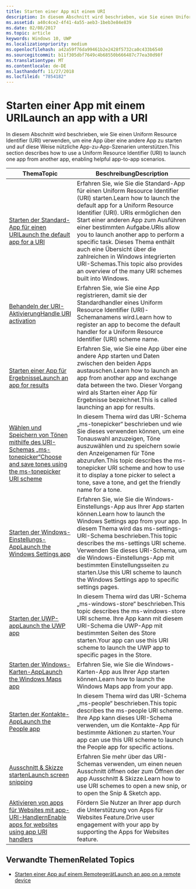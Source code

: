 ```yaml
---
title: Starten einer App mit einem URI
description: In diesem Abschnitt wird beschrieben, wie Sie einen Uniform Resource Identifier (URI) verwenden, um eine App über eine andere App zu starten.
ms.assetid: a40c4ce2-4f41-4a55-aeb3-1beb3e84e839
ms.date: 02/08/2017
ms.topic: article
keywords: Windows 10, UWP
ms.localizationpriority: medium
ms.openlocfilehash: a42a59f76da99461b2e2428f5732ca0c433b6540
ms.sourcegitcommit: b11f305dbf7649c4b68550b666487c77ea30d98f
ms.translationtype: MT
ms.contentlocale: de-DE
ms.lasthandoff: 11/27/2018
ms.locfileid: "7854182"
---
```

# <a name="launch-an-app-with-a-uri"></a><span data-ttu-id="625fc-104">Starten einer App mit einem URI</span><span class="sxs-lookup"><span data-stu-id="625fc-104">Launch an app with a URI</span></span>

<span data-ttu-id="625fc-105">In diesem Abschnitt wird beschrieben, wie Sie einen Uniform Resource Identifier (URI) verwenden, um eine App über eine andere App zu starten und auf diese Weise nützliche App-zu-App-Szenarien unterstützen.</span><span class="sxs-lookup"><span data-stu-id="625fc-105">This section describes how to use a Uniform Resource Identifier (URI) to launch one app from another app, enabling helpful app-to-app scenarios.</span></span>

| <span data-ttu-id="625fc-106">Thema</span><span class="sxs-lookup"><span data-stu-id="625fc-106">Topic</span></span> | <span data-ttu-id="625fc-107">Beschreibung</span><span class="sxs-lookup"><span data-stu-id="625fc-107">Description</span></span> |
|-------|-------------|
| [<span data-ttu-id="625fc-108">Starten der Standard-App für einen URI</span><span class="sxs-lookup"><span data-stu-id="625fc-108">Launch the default app for a URI</span></span>](launch-default-app.md) | <span data-ttu-id="625fc-109">Erfahren Sie, wie Sie die Standard-App für einen Uniform Resource Identifier (URI) starten.</span><span class="sxs-lookup"><span data-stu-id="625fc-109">Learn how to launch the default app for a Uniform Resource Identifier (URI).</span></span> <span data-ttu-id="625fc-110">URIs ermöglichen den Start einer anderen App zum Ausführen einer bestimmten Aufgabe.</span><span class="sxs-lookup"><span data-stu-id="625fc-110">URIs allow you to launch another app to perform a specific task.</span></span> <span data-ttu-id="625fc-111">Dieses Thema enthält auch eine Übersicht über die zahlreichen in Windows integrierten URI-Schemas.</span><span class="sxs-lookup"><span data-stu-id="625fc-111">This topic also provides an overview of the many URI schemes built into Windows.</span></span> |
| [<span data-ttu-id="625fc-112">Behandeln der URI-Aktivierung</span><span class="sxs-lookup"><span data-stu-id="625fc-112">Handle URI activation</span></span>](handle-uri-activation.md) | <span data-ttu-id="625fc-113">Erfahren Sie, wie Sie eine App registrieren, damit sie der Standardhandler eines Uniform Resource Identifier (URI)-Schemanamens wird.</span><span class="sxs-lookup"><span data-stu-id="625fc-113">Learn how to register an app to become the default handler for a Uniform Resource Identifier (URI) scheme name.</span></span> |
| [<span data-ttu-id="625fc-114">Starten einer App für Ergebnisse</span><span class="sxs-lookup"><span data-stu-id="625fc-114">Launch an app for results</span></span>](how-to-launch-an-app-for-results.md) | <span data-ttu-id="625fc-115">Erfahren Sie, wie Sie eine App über eine andere App starten und Daten zwischen den beiden Apps austauschen.</span><span class="sxs-lookup"><span data-stu-id="625fc-115">Learn how to launch an app from another app and exchange data between the two.</span></span> <span data-ttu-id="625fc-116">Dieser Vorgang wird als Starten einer App für Ergebnisse bezeichnet.</span><span class="sxs-lookup"><span data-stu-id="625fc-116">This is called launching an app for results.</span></span> |
| [<span data-ttu-id="625fc-117">Wählen und Speichern von Tönen mithilfe des URI-Schemas „ms-tonepicker“</span><span class="sxs-lookup"><span data-stu-id="625fc-117">Choose and save tones using the ms-tonepicker URI scheme</span></span>](launch-ringtone-picker.md) | <span data-ttu-id="625fc-118">In diesem Thema wird das URI-Schema „ms-tonepicker“ beschrieben und wie Sie dieses verwenden können, um eine Tonauswahl anzuzeigen, Töne auszuwählen und zu speichern sowie den Anzeigenamen für Töne abzurufen.</span><span class="sxs-lookup"><span data-stu-id="625fc-118">This topic describes the ms-tonepicker URI scheme and how to use it to display a tone picker to select a tone, save a tone, and get the friendly name for a tone.</span></span> |
| [<span data-ttu-id="625fc-119">Starten der Windows-Einstellungs-App</span><span class="sxs-lookup"><span data-stu-id="625fc-119">Launch the Windows Settings app</span></span>](launch-settings-app.md) | <span data-ttu-id="625fc-120">Erfahren Sie, wie Sie die Windows-Einstellungs-App aus Ihrer App starten können.</span><span class="sxs-lookup"><span data-stu-id="625fc-120">Learn how to launch the Windows Settings app from your app.</span></span> <span data-ttu-id="625fc-121">In diesem Thema wird das ms-settings-URI-Schema beschrieben.</span><span class="sxs-lookup"><span data-stu-id="625fc-121">This topic describes the ms-settings URI scheme.</span></span> <span data-ttu-id="625fc-122">Verwenden Sie dieses URI-Schema, um die Windows-Einstellungs-App mit bestimmten Einstellungsseiten zu starten.</span><span class="sxs-lookup"><span data-stu-id="625fc-122">Use this URI scheme to launch the Windows Settings app to specific settings pages.</span></span> |
| [<span data-ttu-id="625fc-123">Starten der UWP-app</span><span class="sxs-lookup"><span data-stu-id="625fc-123">Launch the UWP app</span></span>](launch-store-app.md) | <span data-ttu-id="625fc-124">In diesem Thema wird das URI-Schema „ms-windows-store“ beschrieben.</span><span class="sxs-lookup"><span data-stu-id="625fc-124">This topic describes the ms-windows-store URI scheme.</span></span> <span data-ttu-id="625fc-125">Ihre App kann mit diesem URI-Schema die UWP-App mit bestimmten Seiten des Store starten.</span><span class="sxs-lookup"><span data-stu-id="625fc-125">Your app can use this URI scheme to launch the UWP app to specific pages in the Store.</span></span> |
| [<span data-ttu-id="625fc-126">Starten der Windows-Karten-App</span><span class="sxs-lookup"><span data-stu-id="625fc-126">Launch the Windows Maps app</span></span>](launch-maps-app.md) | <span data-ttu-id="625fc-127">Erfahren Sie, wie Sie die Windows-Karten-App aus Ihrer App starten können.</span><span class="sxs-lookup"><span data-stu-id="625fc-127">Learn how to launch the Windows Maps app from your app.</span></span> |
| [<span data-ttu-id="625fc-128">Starten der Kontakte-App</span><span class="sxs-lookup"><span data-stu-id="625fc-128">Launch the People app</span></span>](launch-people-apps.md) | <span data-ttu-id="625fc-129">In diesem Thema wird das URI-Schema „ms-people“ beschrieben.</span><span class="sxs-lookup"><span data-stu-id="625fc-129">This topic describes the ms-people URI scheme.</span></span> <span data-ttu-id="625fc-130">Ihre App kann dieses URI-Schema verwenden, um die Kontakte-App für bestimmte Aktionen zu starten.</span><span class="sxs-lookup"><span data-stu-id="625fc-130">Your app can use this URI scheme to launch the People app for specific actions.</span></span> |
| [<span data-ttu-id="625fc-131">Ausschnitt & Skizze starten</span><span class="sxs-lookup"><span data-stu-id="625fc-131">Launch screen snipping</span></span>](launch-screen-snipping.md) | <span data-ttu-id="625fc-132">Erfahren Sie mehr über das URI-Schemas verwenden, um einen neuen Ausschnitt öffnen oder zum Öffnen der app Ausschnitt & Skizze.</span><span class="sxs-lookup"><span data-stu-id="625fc-132">Learn how to use URI schemes to open a new snip, or to open the Snip & Sketch app.</span></span> |
| [<span data-ttu-id="625fc-133">Aktivieren von apps für Websites mit app-URI-Handlern</span><span class="sxs-lookup"><span data-stu-id="625fc-133">Enable apps for websites using app URI handlers</span></span>](web-to-app-linking.md) | <span data-ttu-id="625fc-134">Fördern Sie Nutzer an Ihrer app durch die Unterstützung von Apps für Websites Feature.</span><span class="sxs-lookup"><span data-stu-id="625fc-134">Drive user engagement with your app by supporting the Apps for Websites feature.</span></span> |

## <a name="related-topics"></a><span data-ttu-id="625fc-135">Verwandte Themen</span><span class="sxs-lookup"><span data-stu-id="625fc-135">Related Topics</span></span>
* [<span data-ttu-id="625fc-136">Starten einer App auf einem Remotegerät</span><span class="sxs-lookup"><span data-stu-id="625fc-136">Launch an app on a remote device</span></span>](launch-a-remote-app.md)